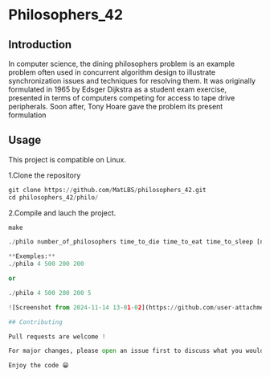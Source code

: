 # Philosophers_42

## Introduction
In computer science, the dining philosophers problem is an example problem often used in concurrent algorithm design to illustrate synchronization issues and techniques for resolving them.
It was originally formulated in 1965 by Edsger Dijkstra as a student exam exercise, presented in terms of computers competing for access to tape drive peripherals. Soon after, Tony Hoare gave the problem its present formulation

## Usage
This project is compatible on Linux.

1.Clone the repository
```python
git clone https://github.com/MatLBS/philosophers_42.git
cd philosophers_42/philo/
```
2.Compile and lauch the project.
```python
make

./philo number_of_philosophers time_to_die time_to_eat time_to_sleep [number_of_times_each_philosopher_must_eat]

**Exemples:**
./philo 4 500 200 200

or

./philo 4 500 200 200 5

![Screenshot from 2024-11-14 13-01-02](https://github.com/user-attachments/assets/e1ce0c11-b1f0-40ec-9b69-3a810dacf02b)

## Contributing

Pull requests are welcome !

For major changes, please open an issue first to discuss what you would like to change.

Enjoy the code 😁
